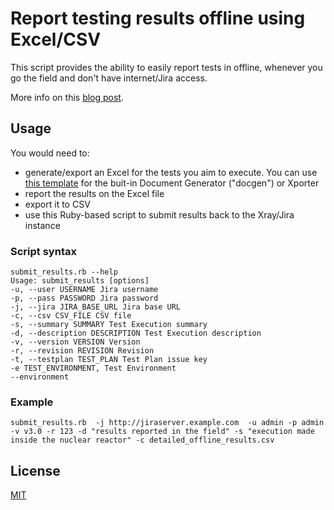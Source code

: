 # Report testing results offline using Excel/CSV

This script provides the ability to easily report tests in offline, whenever you go the field and don't have internet/Jira access.

More info on this [blog post](https://www.getxray.app/blog/testing-in-offline-mode-using-xray-and-excel/).



## Usage

You would need to:
* generate/export an Excel for the tests you aim to execute. You can use [this template](https://store.xporter.xpand-it.com/view/72?platf=JIRA8&cats=1) for the buit-in Document Generator ("docgen") or Xporter
* report the results on the Excel file
* export it to CSV
* use this Ruby-based script to submit results back to the Xray/Jira instance

### Script syntax
```
submit_results.rb --help
Usage: submit_results [options]
-u, --user USERNAME Jira username
-p, --pass PASSWORD Jira password
-j, --jira JIRA_BASE_URL Jira base URL
-c, --csv CSV_FILE CSV file
-s, --summary SUMMARY Test Execution summary
-d, --description DESCRIPTION Test Execution description
-v, --version VERSION Version
-r, --revision REVISION Revision
-t, --testplan TEST_PLAN Test Plan issue key
-e TEST_ENVIRONMENT, Test Environment
--environment
```

### Example

```
submit_results.rb  -j http://jiraserver.example.com  -u admin -p admin   -v v3.0 -r 123 -d "results reported in the field" -s "execution made inside the nuclear reactor" -c detailed_offline_results.csv
```

## License
[MIT](LICENSE)
